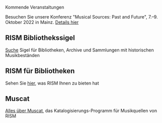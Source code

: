 <div class="p-2 notification is-warning is-light">
    <p class="has-text-weight-semibold">Kommende Veranstaltungen</p>
     <p>Besuchen Sie unsere Konferenz "Musical Sources: Past and Future", 7.–9. Oktober 2022 in Mainz. <a href="/publications/conferences/musical-sources-past-future-2022.html">Details hier</a></p>
</div>

## RISM Bibliothekssigel

[Suche](/community/sigla.html) Sigel für Bibliotheken, Archive und Sammlungen mit historischen Musikbeständen

## RISM für Bibliotheken

Sehen Sie [hier](/organization/rism-for-libraries.html), was RISM Ihnen zu bieten hat

## Muscat

[Alles über Muscat](/community/muscat.html), das Katalogisierungs-Programm für Musikquellen von RISM
